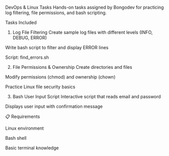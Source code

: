 DevOps & Linux Tasks
Hands-on tasks assigned by Bongodev for practicing log filtering, file permissions, and bash scripting.

 Tasks Included
1. Log File Filtering
Create sample log files with different levels (INFO, DEBUG, ERROR)

Write bash script to filter and display ERROR lines

Script: find_errors.sh

2. File Permissions & Ownership
Create directories and files

Modify permissions (chmod) and ownership (chown)

Practice Linux file security basics

3. Bash User Input Script
Interactive script that reads email and password

Displays user input with confirmation message


📋 Requirements

Linux environment

Bash shell

Basic terminal knowledge


